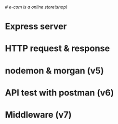 *# e-com is a online store(shop)*

# Express server

# HTTP request & response

# nodemon & morgan (v5)

# API test with postman (v6)

# Middleware (v7)










